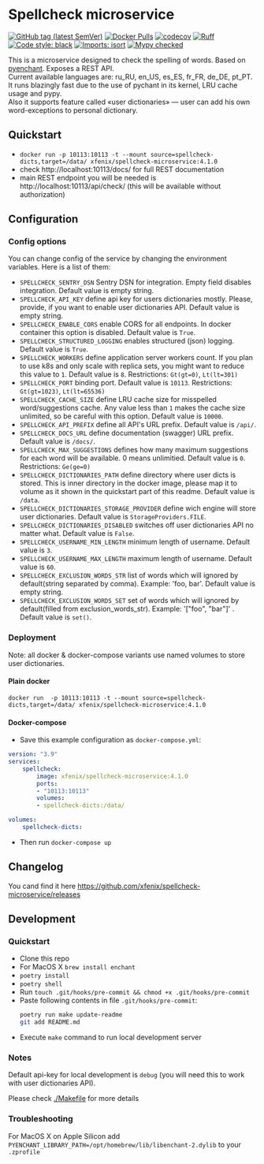 # Spellcheck microservice
[![GitHub tag (latest SemVer)](https://img.shields.io/github/v/tag/xfenix/spellcheck-microservice?label=version)](https://github.com/xfenix/spellcheck-microservice/releases)
[![Docker Pulls](https://img.shields.io/docker/pulls/xfenix/spellcheck-microservice)](https://hub.docker.com/r/xfenix/spellcheck-microservice)
[![codecov](https://codecov.io/gh/xfenix/spellcheck-microservice/graph/badge.svg?token=IyBXLeKWae)](https://codecov.io/gh/xfenix/spellcheck-microservice)
[![Ruff](https://img.shields.io/endpoint?url=https://raw.githubusercontent.com/astral-sh/ruff/main/assets/badge/v2.json)](https://github.com/astral-sh/ruff)
<a href="https://github.com/psf/black" target="_blank"><img alt="Code style: black" src="https://img.shields.io/badge/code%20style-black-000000.svg"></a>
[![Imports: isort](https://img.shields.io/badge/imports-isort-%231674b1?style=flat&labelColor=ef8336)](https://timothycrosley.github.io/isort/)
<a href="http://mypy-lang.org/" target="_blank"><img src="https://img.shields.io/badge/mypy-checked-1F5082.svg" alt="Mypy checked"></a>

This is a microservice designed to check the spelling of words. Based on [pyenchant](https://github.com/pyenchant/pyenchant). Exposes a REST API.<br>
Current available languages are: ru_RU, en_US, es_ES, fr_FR, de_DE, pt_PT.<br>
It runs blazingly fast due to the use of pychant in its kernel, LRU cache usage and pypy.<br>
Also it supports feature called «user dictionaries» — user can add his own word-exceptions to personal dictionary.

## Quickstart
* `docker run -p 10113:10113 -t --mount source=spellcheck-dicts,target=/data/ xfenix/spellcheck-microservice:4.1.0`
* check http://localhost:10113/docs/ for full REST documentation
* main REST endpoint you will be needed is http://localhost:10113/api/check/ (this will be available without authorization)

## Configuration
### Config options
You can change config of the service by changing the environment variables. Here is a list of them:
* `SPELLCHECK_SENTRY_DSN` Sentry DSN for integration. Empty field disables integration. Default value is empty string.
* `SPELLCHECK_API_KEY` define api key for users dictionaries mostly. Please, provide, if you want to enable user dictionaries API. Default value is empty string.
* `SPELLCHECK_ENABLE_CORS` enable CORS for all endpoints. In docker container this option is disabled. Default value is `True`.
* `SPELLCHECK_STRUCTURED_LOGGING` enables structured (json) logging. Default value is `True`.
* `SPELLCHECK_WORKERS` define application server workers count. If you plan to use k8s and only scale with replica sets, you might want to reduce this value to `1`. Default value is `8`. Restrictions: `Gt(gt=0)`, `Lt(lt=301)`
* `SPELLCHECK_PORT` binding port. Default value is `10113`. Restrictions: `Gt(gt=1023)`, `Lt(lt=65536)`
* `SPELLCHECK_CACHE_SIZE` define LRU cache size for misspelled word/suggestions cache. Any value less than `1` makes the cache size unlimited, so be careful with this option. Default value is `10000`.
* `SPELLCHECK_API_PREFIX` define all API's URL prefix. Default value is `/api/`.
* `SPELLCHECK_DOCS_URL` define documentation (swagger) URL prefix. Default value is `/docs/`.
* `SPELLCHECK_MAX_SUGGESTIONS` defines how many maximum suggestions for each word will be available. 0 means unlimitied. Default value is `0`. Restrictions: `Ge(ge=0)`
* `SPELLCHECK_DICTIONARIES_PATH` define directory where user dicts is stored. This is inner directory in the docker image, please map it to volume as it shown in the quickstart part of this readme. Default value is `/data`.
* `SPELLCHECK_DICTIONARIES_STORAGE_PROVIDER` define wich engine will store user dictionaries. Default value is `StorageProviders.FILE`.
* `SPELLCHECK_DICTIONARIES_DISABLED` switches off user dictionaries API no matter what. Default value is `False`.
* `SPELLCHECK_USERNAME_MIN_LENGTH` minimum length of username. Default value is `3`.
* `SPELLCHECK_USERNAME_MAX_LENGTH` maximum length of username. Default value is `60`.
* `SPELLCHECK_EXCLUSION_WORDS_STR` list of words which will ignored by default(string separated by comma). Example: 'foo, bar'. Default value is empty string.
* `SPELLCHECK_EXCLUSION_WORDS_SET` set of words which will ignored by default(filled from exclusion_words_str).
            Example: '["foo", "bar"]' . Default value is `set()`.

### Deployment
Note: all docker & docker-compose variants use named volumes to store user dictionaries.
#### Plain docker
`docker run  -p 10113:10113 -t --mount source=spellcheck-dicts,target=/data/ xfenix/spellcheck-microservice:4.1.0`
#### Docker-compose
* Save this example configuration as `docker-compose.yml`:
```yml
version: "3.9"
services:
    spellcheck:
        image: xfenix/spellcheck-microservice:4.1.0
        ports:
        - "10113:10113"
        volumes:
        - spellcheck-dicts:/data/

volumes:
    spellcheck-dicts:
```
* Then run `docker-compose up`

## Changelog
You cand find it here https://github.com/xfenix/spellcheck-microservice/releases

## Development
### Quickstart
* Clone this repo
* For MacOS X `brew install enchant`
* `poetry install`
* `poetry shell`
* Run `touch .git/hooks/pre-commit && chmod +x .git/hooks/pre-commit`
* Paste following contents in file `.git/hooks/pre-commit`:
    ```sh
    poetry run make update-readme
    git add README.md
    ```
* Execute `make` command to run local development server

### Notes
Default api-key for local development is `debug` (you will need this to work with user dictionaries API).

Please check [./Makefile](./Makefile) for more details

### Troubleshooting
For MacOS X on Apple Silicon add `PYENCHANT_LIBRARY_PATH=/opt/homebrew/lib/libenchant-2.dylib` to your `.zprofile`
